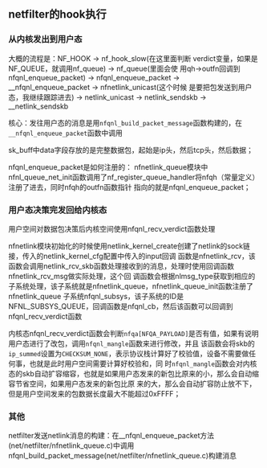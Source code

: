 ## netfilter的hook执行
### 从内核发出到用户态
大概的流程是：NF_HOOK -> nf_hook_slow(在这里面判断 verdict变量，如果是 NF_QUEUE，就调用nf_queue) -> nf_queue(里面会使
用qh->outfn回调到nfqnl_enqueue_packet) -> nfqnl_enqueue_packet -> __nfqnl_enqueue_packet -> nfnetlink_unicast(这个时候
是要把包发送到用户态，我继续跟踪进去) -> netlink_unicast -> netlink_sendskb -> __netlink_sendskb

核心：发往用户态的消息是用`nfqnl_build_packet_message`函数构建的，在`__nfqnl_enqueue_packet`函数中调用

sk_buff中data字段存放的是完整数据包，起始是ip头，然后tcp头，然后数据；


nfqnl_enqueue_packet是如何注册的：
nfnetlink_queue模块中nfnl_queue_net_init函数调用了nf_register_queue_handler将nfqh（常量定义）注册了进去，同时nfqh的outfn函数指针
指向的就是nfqnl_enqueue_packet；


### 用户态决策完发回给内核态

用户空间对数据包决策后内核空间使用nfqnl_recv_verdict函数处理

nfnetlink模块初始化的时候使用netlink_kernel_create创建了netlink的sock链接，传入的netlink_kernel_cfg配置中传入的input回调
函数是nfnetlink_rcv，该函数会调用netlink_rcv_skb函数处理接收到的消息，处理时使用回调函数nfnetlink_rcv_msg做实际处理，这个回
调函数会根据nlmsg_type获取到相应的子系统处理，该子系统就是nfnetlink_queue，nfnetlink_queue_init函数注册了nfnetlink_queue
子系统nfqnl_subsys，该子系统的ID是NFNL_SUBSYS_QUEUE，回调函数是nfqnl_cb，然后该函数可以回调到nfqnl_recv_verdict函数


内核态nfqnl_recv_verdict函数会判断`nfqa[NFQA_PAYLOAD]`是否有值，如果有说明用户态进行了改包，调用`nfqnl_mangle`函数来进行修改，并且
该函数会将skb的`ip_summed`设置为`CHECKSUM_NONE`，表示协议栈计算好了校验值，设备不需要做任何事，也就是此时用户空间需要计算好校验和，同
时`nfqnl_mangle`函数会对内核态的skb自动扩容缩容，也就是如果用户态发来的新包比原来的小，那么会自动缩容节省空间，如果用户态发来的新包比原
来的大，那么会自动扩容防止放不下，但是用户空间发来的包数据长度最大不能超过0xFFFF；

### 其他
netfilter发送netlink消息的构建：在__nfqnl_enqueue_packet方法(net/netfilter/nfnetlink_queue.c)中调用nfqnl_build_packet_message(net/netfilter/nfnetlink_queue.c)构建消息